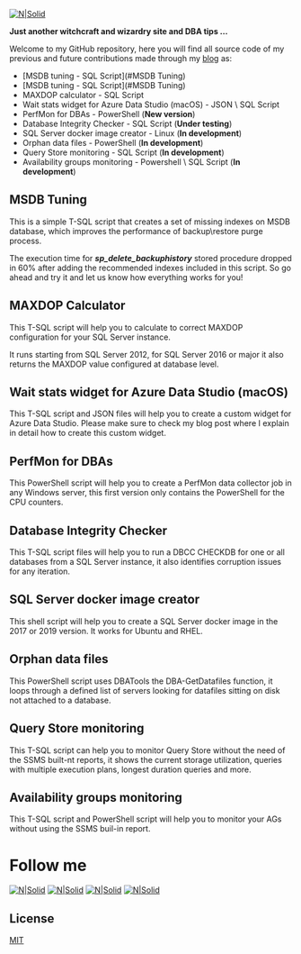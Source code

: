 [![N|Solid](http://dbamastery.com/wp-content/uploads/2019/01/cropped-DBM-LOGO-2.png)](http://dbamastery.com/)

**Just another witchcraft and wizardry site and DBA tips …**

Welcome to my GitHub repository, here you will find all source code of my previous and future contributions made through my [blog] as:

- [MSDB tuning - SQL Script](#MSDB Tuning)
- [MSDB tuning - SQL Script](#MSDB Tuning)
- MAXDOP calculator - SQL Script
- Wait stats widget for Azure Data Studio (macOS) - JSON \ SQL Script
- PerfMon for DBAs - PowerShell (**New version**)
- Database Integrity Checker - SQL Script (**Under testing**)
- SQL Server docker image creator - Linux (**In development**)
- Orphan data files - PowerShell (**In development**)
- Query Store monitoring - SQL Script (**In development**)
- Availability groups monitoring - Powershell \ SQL Script (**In development**)

## MSDB Tuning
This is a simple T-SQL script that creates a set of missing indexes on MSDB database, which improves the performance of backup\restore purge process.

The execution time for **_sp_delete_backuphistory_** stored procedure dropped in 60% after adding the recommended indexes included in this script. So go ahead and try it and let us know how everything works for you!

## MAXDOP Calculator
This T-SQL script will help you to calculate to correct MAXDOP configuration for your SQL Server instance.

It runs starting from SQL Server 2012, for SQL Server 2016 or major it also returns the MAXDOP value configured at database level.

## Wait stats widget for Azure Data Studio (macOS)
This T-SQL script and JSON files will help you to create a custom widget for Azure Data Studio. Please make sure to check my blog post where I explain in detail how to create this custom widget.

## PerfMon for DBAs
This PowerShell script will help you to create a PerfMon data collector job in any Windows server, this first version only contains the PowerShell for the CPU counters.

## Database Integrity Checker
This T-SQL script files will help you to run a DBCC CHECKDB for one or all databases from a SQL Server instance, it also identifies corruption issues for any iteration.

## SQL Server docker image creator
This shell script will help you to create a SQL Server docker image in the 2017 or 2019 version. It works for Ubuntu and RHEL.

## Orphan data files
This PowerShell script uses DBATools the DBA-GetDatafiles function, it loops through a defined list of servers looking for datafiles sitting on disk not attached to a database.

## Query Store monitoring
This T-SQL script can help you to monitor Query Store without the need of the SSMS built-nt reports, it shows the current storage utilization, queries with multiple execution plans, longest duration queries and more.

## Availability groups monitoring
This T-SQL script and PowerShell script will help you to monitor your AGs without using the SSMS buil-in report.

# Follow me
[![N|Solid](http://dbamastery.com/wp-content/uploads/2018/08/if_twitter_circle_color_107170.png)](https://twitter.com/dbamastery) [![N|Solid](http://dbamastery.com/wp-content/uploads/2018/08/if_github_circle_black_107161.png)](https://github.com/dbamaster) [![N|Solid](http://dbamastery.com/wp-content/uploads/2018/08/if_linkedin_circle_color_107178.png)](https://www.linkedin.com/in/croblesdba/) [![N|Solid](http://dbamastery.com/wp-content/uploads/2018/08/if_browser_1055104.png)](http://dbamastery.com/)

## License
[MIT](/LICENSE.md)

[blog]: <http://dbamastery.com/>
